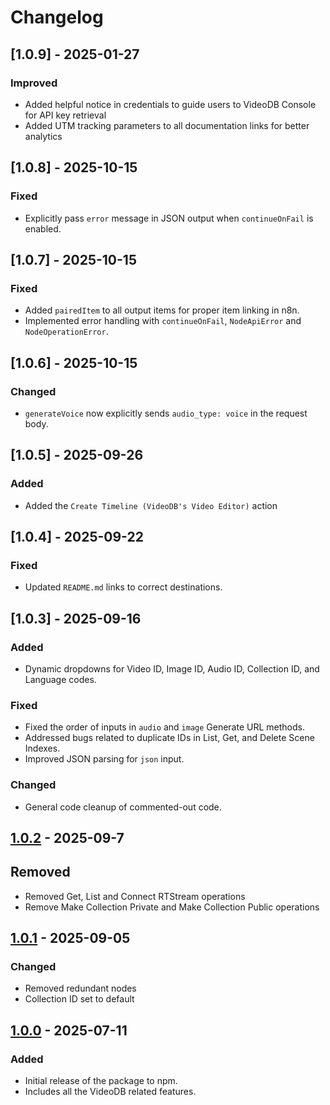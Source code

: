 # Changelog

## [1.0.9] - 2025-01-27

### Improved

- Added helpful notice in credentials to guide users to VideoDB Console for API key retrieval
- Added UTM tracking parameters to all documentation links for better analytics

## [1.0.8] - 2025-10-15

### Fixed

- Explicitly pass `error` message in JSON output when `continueOnFail` is enabled.

## [1.0.7] - 2025-10-15

### Fixed

- Added `pairedItem` to all output items for proper item linking in n8n.
- Implemented error handling with `continueOnFail`, `NodeApiError` and `NodeOperationError`.

## [1.0.6] - 2025-10-15

### Changed

- `generateVoice` now explicitly sends `audio_type: voice` in the request body.

## [1.0.5] - 2025-09-26

### Added

- Added the `Create Timeline (VideoDB's Video Editor)` action

## [1.0.4] - 2025-09-22

### Fixed

- Updated `README.md` links to correct destinations.

## [1.0.3] - 2025-09-16

### Added

- Dynamic dropdowns for Video ID, Image ID, Audio ID, Collection ID, and Language codes.

### Fixed

- Fixed the order of inputs in `audio` and `image` Generate URL methods.
- Addressed bugs related to duplicate IDs in List, Get, and Delete Scene Indexes.
- Improved JSON parsing for `json` input.

### Changed

- General code cleanup of commented-out code.

## [1.0.2]() - 2025-09-7

## Removed

- Removed Get, List and Connect RTStream operations
- Remove Make Collection Private and Make Collection Public operations

## [1.0.1]() - 2025-09-05

### Changed

- Removed redundant nodes
- Collection ID set to default

## [1.0.0]() - 2025-07-11

### Added

- Initial release of the package to npm.
- Includes all the VideoDB related features.
